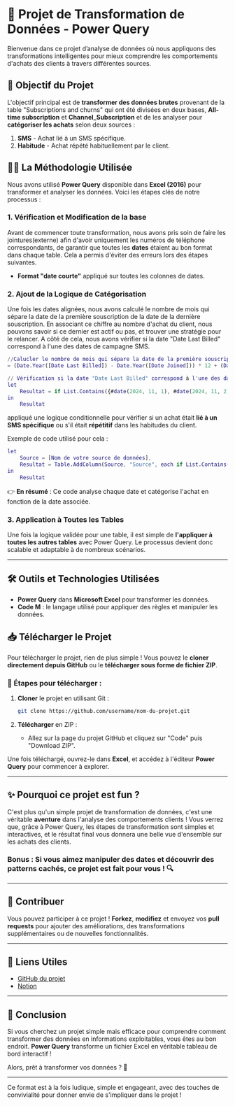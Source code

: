 # 🎯 Projet de Transformation de Données - Power Query

Bienvenue dans ce projet d’analyse de données où nous appliquons des transformations intelligentes pour mieux comprendre les comportements d'achats des clients à travers différentes sources.

## 🌱 Objectif du Projet

L'objectif principal est de **transformer des données brutes** provenant de la table "Subscriptions and churns" qui ont été divisées en deux bases, **All-time subscription** et **Channel_Subscription** et de les analyser pour **catégoriser les achats** selon deux sources :
1. **SMS** - Achat lié à un SMS spécifique.
2. **Habitude** - Achat répété habituellement par le client.

## 🧑‍💻 La Méthodologie Utilisée

Nous avons utilisé **Power Query** disponible dans **Excel (2016)** pour transformer et analyser les données. Voici les étapes clés de notre processus :

### 1. **Vérification et Modification de la base**

Avant de commencer toute transformation, nous avons pris soin de faire les jointures(externe) afin d'avoir uniquement les numéros de téléphone correspondants, de garantir que toutes les **dates** étaient au bon format dans chaque table. Cela a permis d'éviter des erreurs lors des étapes suivantes.

- **Format "date courte"** appliqué sur toutes les colonnes de dates.

### 2. **Ajout de la Logique de Catégorisation**

Une fois les dates alignées, nous avons calculé le nombre de mois qui sépare la date de la première souscription de la date de la dernière souscription. En associant ce chiffre au nombre d'achat du client, nous pouvons savoir si ce dernier est actif ou pas, et trouver une stratégie pour le relancer.
A côté de cela, nous avons vérifier si la date "Date Last Billed" correspond à l'une des dates de campagne SMS.

```m
//Calucler le nombre de mois qui sépare la date de la première souscription de la date de la dernière souscription
= (Date.Year([Date Last Billed]) - Date.Year([Date Joined])) * 12 + (Date.Month([Date Last Billed]) - Date.Month([Date Joined]))
```

```m
// Vérification si la date "Date Last Billed" correspond à l'une des dates spécifiées:
let
    Resultat = if List.Contains({#date(2024, 11, 1), #date(2024, 11, 2), #date(2024, 11, 3), #date(2024, 11, 4), #date(2024, 11, 5), #date(2024, 11, 6), #date(2024, 11, 7), #date(2024, 11, 8), #date(2024, 11, 9), #date(2024, 11, 10), #date(2024, 11, 11), #date(2024, 11, 12), #date(2024, 11, 13), #date(2024, 11, 14), #date(2024, 11, 15), #date(2024, 11, 16), #date(2024, 11, 17), #date(2024, 11, 18), #date(2024, 11, 19), #date(2024, 11, 20), #date(2024, 11, 21), #date(2024, 11, 22), #date(2024, 11, 23), #date(2024, 11, 24), #date(2024, 11, 25)}, [Date Last Billed]) then "SMS" else "Habitude"
in
    Resultat
```

appliqué une logique conditionnelle pour vérifier si un achat était **lié à un SMS spécifique** ou s'il était **répétitif** dans les habitudes du client.

Exemple de code utilisé pour cela :

```m
let
    Source = [Nom de votre source de données],
    Resultat = Table.AddColumn(Source, "Source", each if List.Contains({#date(2024, 11, 1), #date(2024, 11, 2), #date(2024, 11, 3)}, [Date Last Billed]) then "SMS" else "Habitude")
in
    Resultat
```

👉 **En résumé** : Ce code analyse chaque date et catégorise l'achat en fonction de la date associée.

### 3. **Application à Toutes les Tables**

Une fois la logique validée pour une table, il est simple de **l'appliquer à toutes les autres tables** avec Power Query. Le processus devient donc scalable et adaptable à de nombreux scénarios.

---

## 🛠️ Outils et Technologies Utilisées

- **Power Query** dans **Microsoft Excel** pour transformer les données.
- **Code M** : le langage utilisé pour appliquer des règles et manipuler les données.
  
## 📥 Télécharger le Projet

Pour télécharger le projet, rien de plus simple ! Vous pouvez le **cloner directement depuis GitHub** ou le **télécharger sous forme de fichier ZIP**. 

### 📂 Étapes pour télécharger :

1. **Cloner** le projet en utilisant Git :  
   ```bash
   git clone https://github.com/username/nom-du-projet.git
   ```

2. **Télécharger** en ZIP :  
   - Allez sur la page du projet GitHub et cliquez sur "Code" puis "Download ZIP".

Une fois téléchargé, ouvrez-le dans **Excel**, et accédez à l'éditeur **Power Query** pour commencer à explorer.

---

## ✨ Pourquoi ce projet est fun ?

C'est plus qu'un simple projet de transformation de données, c'est une véritable **aventure** dans l'analyse des comportements clients ! Vous verrez que, grâce à Power Query, les étapes de transformation sont simples et interactives, et le résultat final vous donnera une belle vue d'ensemble sur les achats des clients.

### Bonus : Si vous aimez manipuler des **dates** et découvrir des **patterns cachés**, ce projet est fait pour vous ! 🔍

---

## 🚀 Contribuer

Vous pouvez participer à ce projet ! **Forkez**, **modifiez** et envoyez vos **pull requests** pour ajouter des améliorations, des transformations supplémentaires ou de nouvelles fonctionnalités.

---

## 📌 Liens Utiles

- [GitHub du projet](https://github.com/username/nom-du-projet)
- [Notion](https://votre-lien-notion.com)

---

## 📝 Conclusion

Si vous cherchez un projet simple mais efficace pour comprendre comment transformer des données en informations exploitables, vous êtes au bon endroit. **Power Query** transforme un fichier Excel en véritable tableau de bord interactif !

Alors, prêt à transformer vos données ? 🚀

---

Ce format est à la fois ludique, simple et engageant, avec des touches de convivialité pour donner envie de s'impliquer dans le projet !
